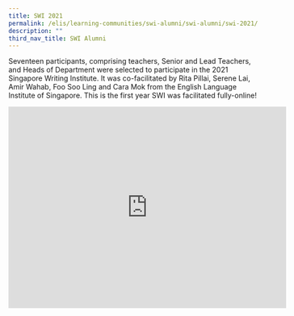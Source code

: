 ```yaml
---
title: SWI 2021
permalink: /elis/learning-communities/swi-alumni/swi-alumni/swi-2021/
description: ""
third_nav_title: SWI Alumni
---
```

Seventeen participants, comprising teachers, Senior and Lead Teachers, and Heads of Department were selected to participate in the 2021 Singapore Writing Institute. It was co-facilitated by Rita Pillai, Serene Lai, Amir Wahab, Foo Soo Ling and Cara Mok from the English Language Institute of Singapore. This is the first year SWI was facilitated fully-online!

<iframe allowfullscreen="true" height="400" width="550" frameborder="0" src="https://docs.google.com/presentation/d/e/2PACX-1vSyoMTyqMtjPTog9tMvgsrgw0V7JePryiysnzoiZZaMpJiH3i8M0J61W_CyQ_ECZ74_CllJ5NESeiyf/embed?start=true&amp;loop=true&amp;delayms=3000"></iframe>